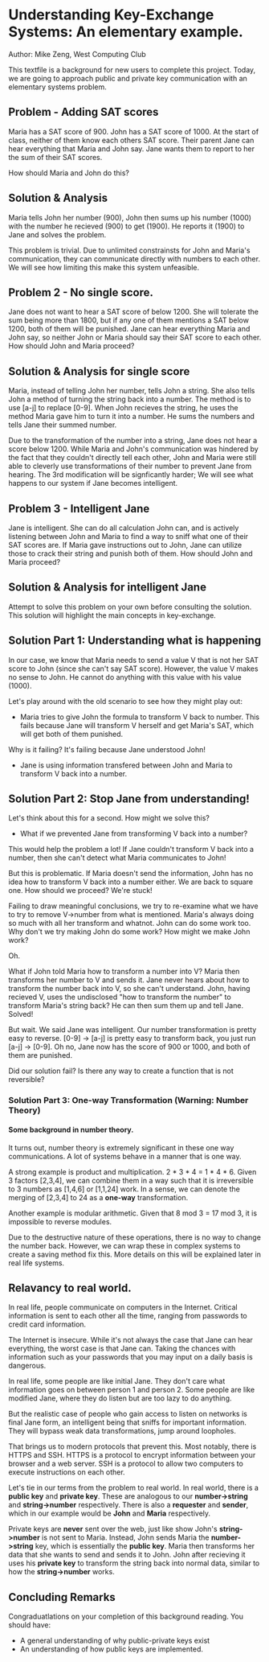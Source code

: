 # Understanding Key-Exchange Systems: An elementary example.
Author: Mike Zeng, West Computing Club

This textfile is a background for new users to complete this project. Today, we are going to approach public and private key communication with an elementary systems problem.

## Problem - Adding SAT scores
Maria has a SAT score of 900. John has a SAT score of 1000. At the start of class, neither of them know each others SAT score. Their parent Jane can hear everything that Maria and John say. Jane wants them to report to her the sum of their SAT scores.

How should Maria and John do this?

## Solution & Analysis
Maria tells John her number (900), John then sums up his number (1000) with the number he recieved (900) to get (1900). He reports it (1900) to Jane and solves the problem.

This problem is trivial. Due to unlimited constrainsts for John and Maria's communication, they can communicate directly with numbers to each other. We will see how limiting this make this system unfeasible.

## Problem 2 - No single score.
Jane does not want to hear a SAT score of below 1200. She will tolerate the sum being more than 1800, but if any one of them mentions a SAT below 1200, both of them will be punished. Jane can hear everything Maria and John say, so neither John or Maria should say their SAT score to each other. How should John and Maria proceed?

## Solution & Analysis for single score
Maria, instead of telling John her number, tells John a string. She also tells John a method of turning the string back into a number. The method is to use [a-j] to replace [0-9]. When John recieves the string, he uses the method Maria gave him to turn it into a number. He sums the numbers and tells Jane their summed number.

Due to the transformation of the number into a string, Jane does not hear a score below 1200. While Maria and John's communication was hindered by the fact that they couldn't directly tell each other, John and Maria were still able to cleverly use transformations of their number to prevent Jane from hearing. The 3rd modification will be signficantly harder; We will see what happens to our system if Jane becomes intelligent.

## Problem 3 - Intelligent Jane
Jane is intelligent. She can do all calculation John can, and is actively listening between John and Maria to find a way to sniff what one of their SAT scores are. If Maria gave instructions out to John, Jane can utilize those to crack their string and punish both of them. How should John and Maria proceed?

## Solution & Analysis for intelligent Jane
Attempt to solve this problem on your own before consulting the solution. This solution will highlight the main concepts in key-exchange.

## Solution Part 1: Understanding what is happening
In our case, we know that Maria needs to send a value V that is not her SAT score to John (since she can't say SAT score). However, the value V makes no sense to John. He cannot do anything with this value with his value (1000).

Let's play around with the old scenario to see how they might play out:
- Maria tries to give John the formula to transform V back to number. This fails because Jane will transform V herself and get Maria's SAT, which will get both of them punished.

Why is it failing? It's failing because Jane understood John!
- Jane is using information transfered between John and Maria to transform V back into a number.

## Solution Part 2: Stop Jane from understanding!

Let's think about this for a second. How might we solve this?
- What if we prevented Jane from transforming V back into a number?

This would help the problem a lot! If Jane couldn't transform V back into a number, then she can't detect what Maria communicates to John!

But this is problematic. If Maria doesn't send the information, John has no idea how to transform V back into a number either. We are back to square one. How should we proceed? We're stuck!

Failing to draw meaningful conclusions, we try to re-examine what we have to try to remove V->number from what is mentioned. Maria's always doing so much with all her transform and whatnot. John can do some work too. Why don't we try making John do some work? How might we make John work?

Oh.

What if John told Maria how to transform a number into V? Maria then transforms her number to V and sends it. Jane never hears about how to transform the number back into V, so she can't understand. John, having recieved V, uses the undisclosed "how to transform the number" to transform Maria's string back? He can then sum them up and tell Jane. Solved!

But wait. We said Jane was intelligent. Our number transformation is pretty easy to reverse. [0-9] -> [a-j] is pretty easy to transform back, you just run [a-j] -> [0-9]. Oh no, Jane now has the score of 900 or 1000, and both of them are punished.

Did our solution fail? Is there any way to create a function that is not reversible?

### Solution Part 3: One-way Transformation (Warning: Number Theory)
#### Some background in number theory.
It turns out, number theory is extremely significant in these one way communications. A lot of systems behave in a manner that is one way.

A strong example is product and multiplication. 2 \* 3 \* 4 = 1 \* 4 \* 6. Given 3 factors [2,3,4], we can combine them in a way such that it is irreversible to 3 numbers as [1,4,6] or [1,1,24] work. In a sense, we can denote the merging of [2,3,4] to 24 as a **one-way** transformation. 

Another example is modular arithmetic. Given that 8 mod 3 = 17 mod 3, it is impossible to reverse modules.

Due to the destructive nature of these operations, there is no way to change the number back. However, we can wrap these in complex systems to create a saving method fix this. More details on this will be explained later in real life systems.

## Relavancy to real world.
In real life, people communicate on computers in the Internet. Critical information is sent to each other all the time, ranging from passwords to credit card information. 

The Internet is insecure. While it's not always the case that Jane can hear everything, the worst case is that Jane can. Taking the chances with information such as your passwords that you may input on a daily basis is dangerous.

In real life, some people are like initial Jane. They don't care what information goes on between person 1 and person 2. Some people are like modified Jane, where they do listen but are too lazy to do anything.

But the realistic case of people who gain access to listen on networks is final Jane form, an intelligent being that sniffs for important information. They will bypass weak data transformations, jump around loopholes. 

That brings us to modern protocols that prevent this. Most notably, there is HTTPS and SSH. HTTPS is a protocol to encrypt information between your browser and a web server. SSH is a protocol to allow two computers to execute instructions on each other.

Let's tie in our terms from the problem to real world. In real world, there is a **public key** and **private key**. These are analogous to our **number->string** and **string->number** respectively. There is also a **requester** and **sender**, which in our example would be  **John** and **Maria** respectively. 

Private keys are **never** sent over the web, just like show John's **string->number** is not sent to Maria. Instead, John sends Maria the **number->string** key, which is essentially the **public key**. Maria then transforms her data that she wants to send and sends it to John. John after recieving it uses his **private key** to transform the string back into normal data, similar to how the **string->number** works.

## Concluding Remarks
Congraduatlations on your completion of this background reading. You should have:
- A general understanding of why public-private keys exist
- An understanding of how public keys are implemented.
